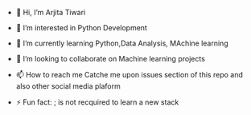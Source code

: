 - 👋 Hi, I’m Arjita Tiwari
- 👀 I’m interested in Python Development
- 🌱 I’m currently learning Python,Data Analysis, MAchine learning
- 💞️ I’m looking to collaborate on Machine learning projects
- 📫 How to reach me Catche me upon issues section of this repo and also other social media plaform

- ⚡ Fun fact: ; is not recquired to learn a new stack

